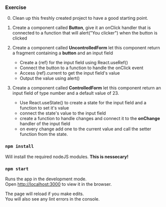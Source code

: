 
### Exercise

0. Clean up this freshly created project to have a good starting point.

1. Create a component called **Button**, give it an onClick handler
that is connected to a function that will alert("You clicker")
when the button is clicked

2. Create a component called **UncontrolledForm**
let this component return a fragment containing a **button**
and an input field

    - Create a {ref} for the input field using React.useRef()
    - Connect the button to a function to handle the onClick event
    - Access {ref}.current to get the input field's value
    - Output the value using alert() 

3. Create a component called **ControlledForm** let this component
return an input field of type number and a default value of 23.

    - Use React.useState() to create a state for the input field
      and a function to set it's value
    - connect the state's value to the input field
    - create a function to handle changes and connect it to the
      **onChange** handler of the input field
    - on every change add one to the current value and call
      the setter function from the state.

### `npm install`

Will install the required nodeJS modules. **This is nessecary!**

### `npm start`

Runs the app in the development mode.<br />
Open [http://localhost:3000](http://localhost:3000) to view it in the browser.

The page will reload if you make edits.<br />
You will also see any lint errors in the console.

